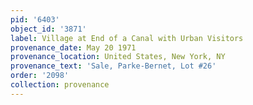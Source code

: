 ```yaml
---
pid: '6403'
object_id: '3871'
label: Village at End of a Canal with Urban Visitors
provenance_date: May 20 1971
provenance_location: United States, New York, NY
provenance_text: 'Sale, Parke-Bernet, Lot #26'
order: '2098'
collection: provenance
---
```

